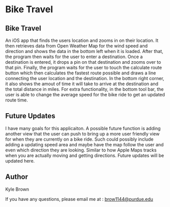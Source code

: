 Bike Travel
====================================

## Bike Travel
An iOS app that finds the users location and zooms in on their location. It then retrieves data from Open Weather Map for the wind speed and direction and shows the data in the bottom left when it is loaded. After that, the program then waits for the user to enter a destination. Once a destination is entered, it drops a pin on that destination and zooms over to that pin. Finally, the program waits for the user to touch the calculate route button which then calculates the fastest route possible and draws a line connecting the user location and the destination. In the bottom right corner, it also shows the amout of time it will take to arrive at the destination and the total distance in miles. For extra functionality, in the bottom tool bar, the user is able to change the average speed for the bike ride to get an updated route time.

## Future Updates
I have many goals for this applicaiton. A possible future function is adding another view that the user can push to bring up a more user friendly view for when they are currently on a bike ride. Such could possibly include adding a updating speed area and maybe have the map follow the user and even which direction they are looking. Similar to how Apple Maps tracks when you are actually moving and getting directions. Future updates will be updated here.

## Author 

Kyle Brown

If you have any questions, please email me at : 
  brow1144@purdue.edu
